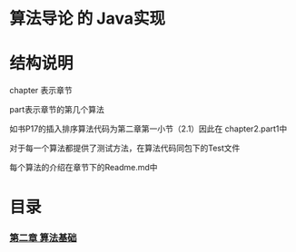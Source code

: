 # 算法导论 的 Java实现
# 结构说明
chapter 表示章节

part表示章节的第几个算法

如书P17的插入排序算法代码为第二章第一小节（2.1）因此在
chapter2.part1中

对于每一个算法都提供了测试方法，在算法代码同包下的Test文件

每个算法的介绍在章节下的Readme.md中

# 目录
### [第二章 算法基础](src/chapter2/README.md)